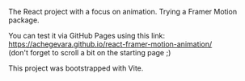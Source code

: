The React project with a focus on animation. Trying a Framer Motion package.

You can test it via GitHub Pages using this link: https://achegevara.github.io/react-framer-motion-animation/
<br>(don't forget to scroll a bit on the starting page ;)

This project was bootstrapped with Vite.
